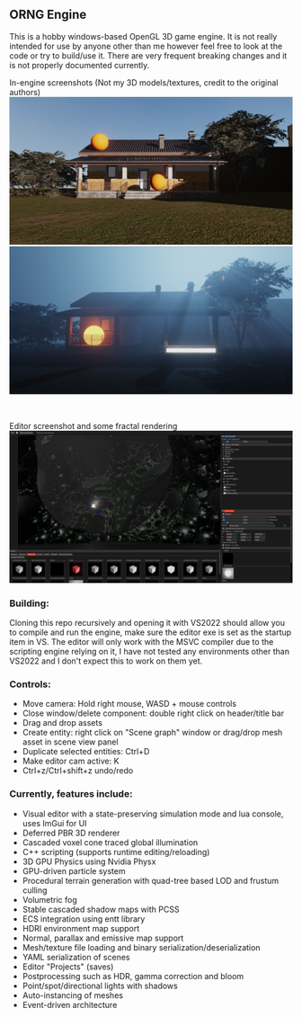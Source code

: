  ## ORNG Engine
 This is a hobby windows-based OpenGL 3D game engine. It is not really intended for use by anyone other than me however feel free to look at the code or try to build/use it. There are very frequent breaking changes and it is not properly documented currently.


In-engine screenshots (Not my 3D models/textures, credit to the original authors)
![Engine screenshot](EngineHouseDay.jpg)
![Engine screenshot](EngineHouseNight.jpg)

&nbsp;

Editor screenshot and some fractal rendering
![Engine screenshot](FractalEditor.jpg)


### Building: 
Cloning this repo recursively and opening it with VS2022 should allow you to compile and run the engine, make sure the editor exe is set as the startup item in VS. The editor will only work with the MSVC compiler due to the scripting engine relying on it, I have not tested any environments other than VS2022 and I don't expect this to work on them yet.

 ### Controls:
 * Move camera: Hold right mouse, WASD + mouse controls
 * Close window/delete component: double right click on header/title bar
 * Drag and drop assets
 * Create entity: right click on "Scene graph" window or drag/drop mesh asset in scene view panel
 * Duplicate selected entities: Ctrl+D
 * Make editor cam active: K
 * Ctrl+z/Ctrl+shift+z undo/redo
 


### Currently, features include:
* Visual editor with a state-preserving simulation mode and lua console, uses ImGui for UI
* Deferred PBR 3D renderer
* Cascaded voxel cone traced global illumination
* C++ scripting (supports runtime editing/reloading)
* 3D GPU Physics using Nvidia Physx
* GPU-driven particle system
* Procedural terrain generation with quad-tree based LOD and frustum culling
* Volumetric fog
* Stable cascaded shadow maps with PCSS
* ECS integration using entt library
* HDRI environment map support
* Normal, parallax and emissive map support
* Mesh/texture file loading and binary serialization/deserialization
* YAML serialization of scenes
* Editor "Projects" (saves)
* Postprocessing such as HDR, gamma correction and bloom
* Point/spot/directional lights with shadows
* Auto-instancing of meshes
* Event-driven architecture







